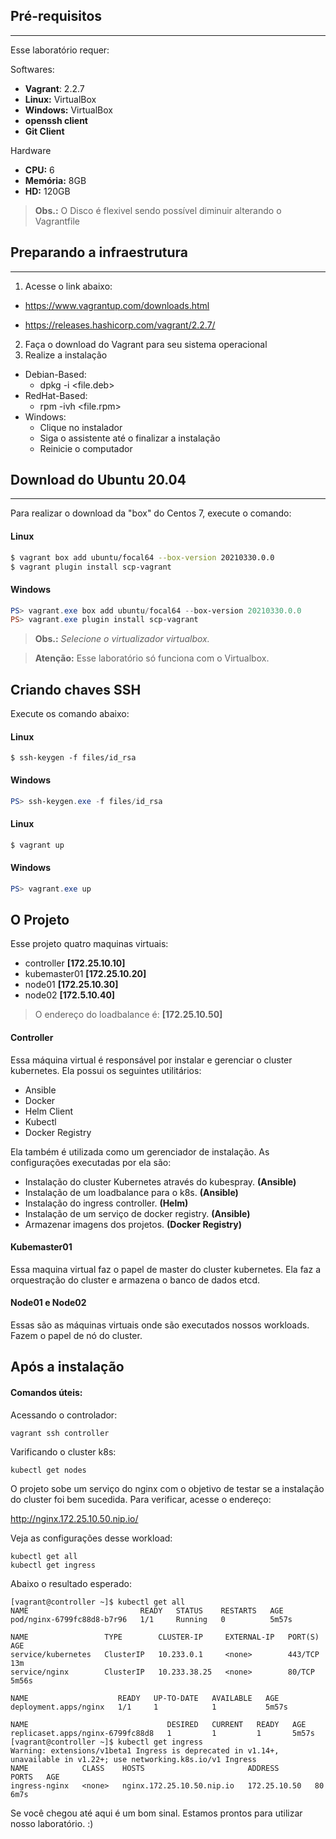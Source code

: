 ## Pré-requisitos

--------

Esse laboratório requer:

Softwares:
* **Vagrant**: 2.2.7
* **Linux:** VirtualBox
* **Windows:** VirtualBox
* **openssh client**
* **Git Client**

Hardware
* **CPU:** 6
* **Memória:** 8GB
* **HD:** 120GB

>**Obs.:** O Disco é flexivel sendo possível diminuir alterando o Vagrantfile

## Preparando a infraestrutura

---------

1. Acesse o link abaixo:

* https://www.vagrantup.com/downloads.html

* https://releases.hashicorp.com/vagrant/2.2.7/

2. Faça o download do Vagrant para seu sistema operacional
3. Realize a instalação
* Debian-Based:
  * dpkg -i <file.deb>
* RedHat-Based:
  * rpm -ivh <file.rpm>
* Windows:
  *  Clique no instalador
  *  Siga o assistente até o finalizar a instalação
  *  Reinicie o computador


## Download do Ubuntu 20.04
------------

Para realizar o download da "box" do Centos 7, execute o comando:

#### Linux
```bash
$ vagrant box add ubuntu/focal64 --box-version 20210330.0.0
$ vagrant plugin install scp-vagrant
```

#### Windows
```powershell
PS> vagrant.exe box add ubuntu/focal64 --box-version 20210330.0.0
PS> vagrant.exe plugin install scp-vagrant
```
>**Obs.:** *Selecione o virtualizador virtualbox.*

>**Atenção:** Esse laboratório só funciona com o Virtualbox.

## Criando chaves SSH

Execute os comando abaixo:

#### Linux

```
$ ssh-keygen -f files/id_rsa
```

#### Windows
```powershell
PS> ssh-keygen.exe -f files/id_rsa
```

#### Linux
```bash
$ vagrant up
```

#### Windows
```powershell
PS> vagrant.exe up
```


## O Projeto

Esse projeto quatro maquinas virtuais: 

* controller **[172.25.10.10]**
* kubemaster01 **[172.25.10.20]**
* node01 **[172.25.10.30]**
* node02 **[172.5.10.40]**

>O endereço do loadbalance é: **[172.25.10.50]**

#### Controller

Essa máquina virtual é responsável por instalar e gerenciar o cluster kubernetes. Ela possui os seguintes utilitários:

* Ansible
* Docker
* Helm Client
* Kubectl
* Docker Registry

Ela também é utilizada como um gerenciador de instalação. As configurações executadas por ela são:

* Instalação do cluster Kubernetes através do kubespray. **(Ansible)**
* Instalação de um loadbalance para o k8s. **(Ansible)**
* Instalação do ingress controller. **(Helm)**
* Instalação de um serviço de docker registry. **(Ansible)**
* Armazenar imagens dos projetos. **(Docker Registry)**


#### Kubemaster01

Essa maquina virtual faz o papel de master do cluster kubernetes. Ela faz a orquestração do cluster e armazena o banco de dados etcd.

#### Node01 e Node02

Essas são as máquinas virtuais onde são executados nossos workloads. Fazem o papel de nó do cluster.

## Após a instalação

#### Comandos úteis:

Acessando o controlador:
```
vagrant ssh controller
```

Varificando o cluster k8s:
```
kubectl get nodes
```

O projeto sobe um serviço do nginx com o objetivo de testar se a instalação do cluster foi bem sucedida. Para verificar, acesse o endereço:

http://nginx.172.25.10.50.nip.io/

Veja as configurações desse workload:

```
kubectl get all
kubectl get ingress
```
Abaixo o resultado esperado:
```
[vagrant@controller ~]$ kubectl get all
NAME                         READY   STATUS    RESTARTS   AGE
pod/nginx-6799fc88d8-b7r96   1/1     Running   0          5m57s

NAME                 TYPE        CLUSTER-IP     EXTERNAL-IP   PORT(S)   AGE
service/kubernetes   ClusterIP   10.233.0.1     <none>        443/TCP   13m
service/nginx        ClusterIP   10.233.38.25   <none>        80/TCP    5m56s

NAME                    READY   UP-TO-DATE   AVAILABLE   AGE
deployment.apps/nginx   1/1     1            1           5m57s

NAME                               DESIRED   CURRENT   READY   AGE
replicaset.apps/nginx-6799fc88d8   1         1         1       5m57s
[vagrant@controller ~]$ kubectl get ingress
Warning: extensions/v1beta1 Ingress is deprecated in v1.14+, unavailable in v1.22+; use networking.k8s.io/v1 Ingress
NAME            CLASS    HOSTS                       ADDRESS        PORTS   AGE
ingress-nginx   <none>   nginx.172.25.10.50.nip.io   172.25.10.50   80      6m7s
```
Se você chegou até aqui é um bom sinal. Estamos prontos para utilizar nosso laboratório. :)
